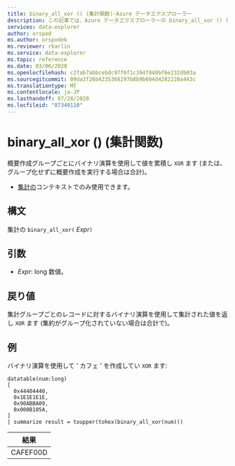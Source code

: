 ```yaml
---
title: binary_all_xor () (集計関数)-Azure データエクスプローラー
description: この記事では、Azure データエクスプローラーの binary_all_xor () (集計関数) について説明します。
services: data-explorer
author: orspod
ms.author: orspodek
ms.reviewer: rkarlin
ms.service: data-explorer
ms.topic: reference
ms.date: 03/06/2020
ms.openlocfilehash: c2fab7abbcebdc97f6f1c394f840bf6e232db03a
ms.sourcegitcommit: 09da3f26b4235368297b8b9b604d4282228a443c
ms.translationtype: MT
ms.contentlocale: ja-JP
ms.lasthandoff: 07/28/2020
ms.locfileid: "87349110"
---
```

# <a name="binary_all_xor-aggregation-function"></a>binary_all_xor () (集計関数)

概要作成グループごとにバイナリ演算を使用して値を累積し `XOR` ます (または、グループ化せずに概要作成を実行する場合は合計)。

* [集計の](summarizeoperator.md)コンテキストでのみ使用できます。

## <a name="syntax"></a>構文

集計の `binary_all_xor(` *Expr*`)`

## <a name="arguments"></a>引数

* *Expr*: long 数値。

## <a name="returns"></a>戻り値

集計グループごとのレコードに対するバイナリ演算を使用して集計された値を返し `XOR` ます (集約がグループ化されていない場合は合計で)。

## <a name="example"></a>例

バイナリ演算を使用して ' カフェ ' を作成してい `XOR` ます:

<!-- csl: https://help.kusto.windows.net/Samples -->
```kusto
datatable(num:long)
[
  0x44404440,
  0x1E1E1E1E,
  0x90ABBA09,
  0x000B105A,
]
| summarize result = toupper(tohex(binary_all_xor(num)))
```

|結果|
|---|
|CAFEF00D|
